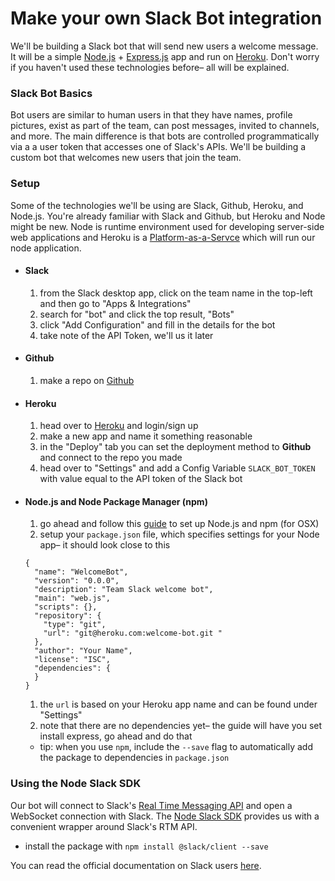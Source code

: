 # Make your own Slack Bot integration

We'll be building a Slack bot that will send new users a welcome message. It will be a simple [Node.js](https://nodejs.org/en/) + [Express.js](http://expressjs.com/) app and run on [Heroku](https://www.heroku.com/). Don't worry if you haven't used these technologies before– all will be explained.

### Slack Bot Basics
Bot users are similar to human users in that they have names, profile pictures, exist as part of the team, can post messages, invited to channels, and more. The main difference is that bots are controlled programmatically via a a user token that accesses one of Slack's APIs. We'll be building a custom bot that welcomes new users that join the team.

### Setup
Some of the technologies we'll be using are Slack, Github, Heroku, and Node.js. You're already familiar with Slack and Github, but Heroku and Node might be new. Node is runtime environment used for developing server-side web applications and Heroku is a [Platform-as-a-Servce](https://en.wikipedia.org/wiki/Platform_as_a_service) which will run our node application.
  - #### Slack
    1. from the Slack desktop app, click on the team name in the top-left and then go to "Apps & Integrations"
    1. search for "bot" and click the top result, "Bots"
    1. click "Add Configuration" and fill in the details for the bot
    1. take note of the API Token, we'll us it later
  - #### Github
    1. make a repo on [Github](http://github.com/)
  - #### Heroku
    1. head over to [Heroku](https://www.heroku.com/) and login/sign up
    1. make a new app and name it something reasonable
    1. in the "Deploy" tab you can set the deployment method to **Github** and connect to the repo you made
    1. head over to "Settings" and add a Config Variable `SLACK_BOT_TOKEN` with value equal to the API token of the Slack bot
  - #### Node.js and Node Package Manager (npm)
    1. go ahead and follow this [guide](http://shapeshed.com/setting-up-nodejs-and-npm-on-mac-osx/)  to set up Node.js and npm (for OSX)
    1. setup your `package.json` file, which specifies settings for your Node app– it should look close to this
    ```
    {
      "name": "WelcomeBot",
      "version": "0.0.0",
      "description": "Team Slack welcome bot",
      "main": "web.js",
      "scripts": {},
      "repository": {
        "type": "git",
        "url": "git@heroku.com:welcome-bot.git "
      },
      "author": "Your Name",
      "license": "ISC",
      "dependencies": {
      }
    }
    ```
    1. the `url` is based on your Heroku app name and can be found under "Settings"
    1. note that there are no dependencies yet– the guide will have you set install express, go ahead and do that
      - tip: when you use `npm`, include the `--save` flag to automatically add the package to dependencies in `package.json`

### Using the Node Slack SDK
Our bot will connect to Slack's [Real Time Messaging API](https://api.slack.com/rtm) and open a WebSocket connection with Slack. The [Node Slack SDK](https://github.com/slackhq/node-slack-sdk) provides us with a convenient wrapper around Slack's RTM API.
- install the package with `npm install @slack/client --save`



You can read the official documentation on Slack users [here](https://api.slack.com/bot-users).

